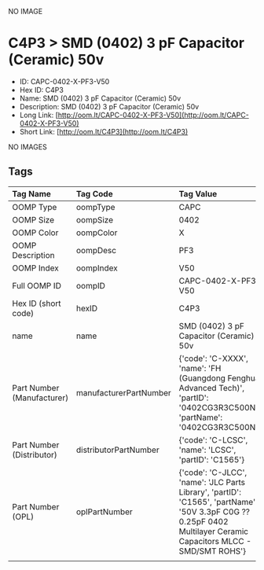 


  
NO IMAGE  
# C4P3 > SMD (0402) 3 pF Capacitor (Ceramic) 50v

- ID: CAPC-0402-X-PF3-V50
- Hex ID: C4P3
- Name: SMD (0402) 3 pF Capacitor (Ceramic) 50v
- Description: SMD (0402) 3 pF Capacitor (Ceramic) 50v
- Long Link: [http://oom.lt/CAPC-0402-X-PF3-V50](http://oom.lt/CAPC-0402-X-PF3-V50)
- Short Link: [http://oom.lt/C4P3](http://oom.lt/C4P3)
  
NO IMAGES  
## Tags
  

|Tag Name|Tag Code|Tag Value|
| :--- | :--- | :--- |
|OOMP Type|oompType|CAPC|
|OOMP Size|oompSize|0402|
|OOMP Color|oompColor|X|
|OOMP Description|oompDesc|PF3|
|OOMP Index|oompIndex|V50|
|Full OOMP ID|oompID|CAPC-0402-X-PF3-V50|
|Hex ID (short code)|hexID|C4P3|
|name|name|SMD (0402) 3 pF Capacitor (Ceramic) 50v|
|Part Number (Manufacturer)|manufacturerPartNumber|{'code': 'C-XXXX', 'name': 'FH (Guangdong Fenghua Advanced Tech)', 'partID': '0402CG3R3C500NT', 'partName': '0402CG3R3C500NT'}|
|Part Number (Distributor)|distributorPartNumber|{'code': 'C-LCSC', 'name': 'LCSC', 'partID': 'C1565'}|
|Part Number (OPL)|oplPartNumber|{'code': 'C-JLCC', 'name': 'JLC Parts Library', 'partID': 'C1565', 'partName': '50V 3.3pF C0G ??0.25pF 0402  Multilayer Ceramic Capacitors MLCC - SMD/SMT ROHS'}|
||||
